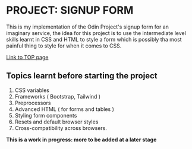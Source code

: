 # PROJECT: SIGNUP FORM

This is my implementation of the Odin Project's signup form for an imaginary service, the idea for this project is to use the intermediate level skills learnt in CSS and HTML to style a form which is possibly tha most painful thing to style for when it comes to CSS.
<br>

[Link to TOP page](https://www.theodinproject.com/paths/full-stack-javascript/courses/intermediate-html-and-css/lessons/sign-up-form)


## Topics learnt before starting the project

1. CSS variables
2. Frameworks ( Bootstrap, Tailwind )
3. Preprocessors
4. Advanced HTML ( for forms and tables )
5. Styling form components
6. Resets and default browser styles
7. Cross-compatibility across browsers.


**This is a work in progress: more to be added at a later stage**
